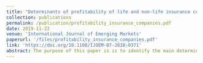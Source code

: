 ```yaml
---
title: "Determinants of profitability of life and non-life insurance companies: evidence from Ecuador"
collection: publications
permalink: /publication/profitability_insurance_companies.pdf
date: 2019-11-22
venue: 'International Journal of Emerging Markets'
paperurl: '/files/profitability_insurance_companies.pdf'
link: 'https://doi.org/10.1108/IJOEM-07-2018-0371'
abstract: The purpose of this paper is is to identify the main determinants of insurance profitability on life and non-life segments to obtain which variables affect in each market of the Ecuadorian insurance sector. Using a large panel data set with financial information from 2001 to 2017 we estimate the determinants through a panel corrected standard errors regression. We find that net premiums, technical reserves, capital ratio and score efficiency are micro-determinants in the life insurance sector, whereas in the non-life sector, the micro-determinants include also claim levels and liquidity ratios; moreover, we find that HHI is a determinant of profitability only in the life insurance sector. Among the macro determinants set, we find that the interest rate has also a significant impact both in the life and non-life insurance segments.
---
```


